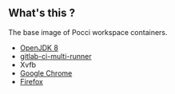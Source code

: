 What's this ?
-------------
The base image of Pocci workspace containers.

*   [OpenJDK 8](http://openjdk.java.net/)
*   [gitlab-ci-multi-runner](https://gitlab.com/gitlab-org/gitlab-ci-multi-runner)
*   Xvfb
*   [Google Chrome](https://www.google.com/chrome/)
*   [Firefox](https://www.mozilla.org/)
